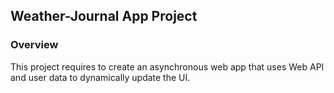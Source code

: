 ## Weather-Journal App Project
### Overview

This project requires to create an asynchronous web app that uses Web API and user data to dynamically update the UI.

